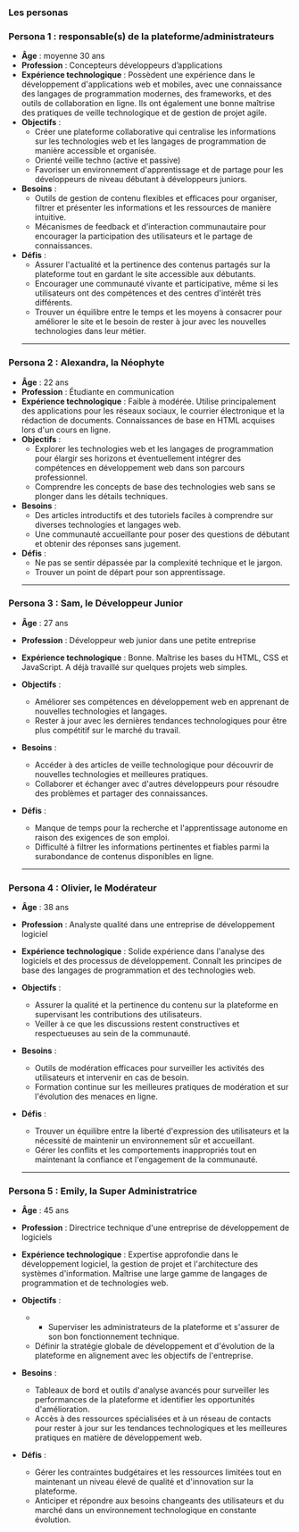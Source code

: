 ### Les personas
### **Persona 1 : responsable(s) de la plateforme/administrateurs**

-   **Âge** : moyenne 30 ans
-   **Profession** : Concepteurs développeurs d’applications
-   **Expérience technologique** : Possèdent une expérience dans le développement d'applications web et mobiles, avec une connaissance des langages de programmation modernes, des frameworks, et des outils de collaboration en ligne. Ils ont également une bonne maîtrise des pratiques de veille technologique et de gestion de projet agile.
-   **Objectifs** :
    -   Créer une plateforme collaborative qui centralise les informations sur les technologies web et les langages de programmation de manière accessible et organisée.
    -   Orienté veille techno (active et passive)
    -   Favoriser un environnement d'apprentissage et de partage pour les développeurs de niveau débutant à développeurs juniors.
-   **Besoins** :
    -   Outils de gestion de contenu flexibles et efficaces pour organiser, filtrer et présenter les informations et les ressources de manière intuitive.
    -   Mécanismes de feedback et d’interaction communautaire pour encourager la participation des utilisateurs et le partage de connaissances.
-   **Défis** :
    -   Assurer l'actualité et la pertinence des contenus partagés sur la plateforme tout en gardant le site accessible aux débutants.
    -   Encourager une communauté vivante et participative, même si les utilisateurs ont des compétences et des centres d'intérêt très différents.
    -   Trouver un équilibre entre le temps et les moyens à consacrer pour améliorer le site et le besoin de rester à jour avec les nouvelles technologies dans leur métier.
    - --

### **Persona 2 : Alexandra, la Néophyte**

-   **Âge** : 22 ans
-   **Profession** : Étudiante en communication
-   **Expérience technologique** : Faible à modérée. Utilise principalement des applications pour les réseaux sociaux, le courrier électronique et la rédaction de documents. Connaissances de base en HTML acquises lors d'un cours en ligne.
-   **Objectifs** :
    -   Explorer les technologies web et les langages de programmation pour élargir ses horizons et éventuellement intégrer des compétences en développement web dans son parcours professionnel.
    -   Comprendre les concepts de base des technologies web sans se plonger dans les détails techniques.
-   **Besoins** :
    -   Des articles introductifs et des tutoriels faciles à comprendre sur diverses technologies et langages web.
    -   Une communauté accueillante pour poser des questions de débutant et obtenir des réponses sans jugement.
-   **Défis** :
    -   Ne pas se sentir dépassée par la complexité technique et le jargon.
    -   Trouver un point de départ pour son apprentissage.
    - --

### **Persona 3 : Sam, le Développeur Junior**

-   **Âge** : 27 ans
    
-   **Profession** : Développeur web junior dans une petite entreprise
    
-   **Expérience technologique** : Bonne. Maîtrise les bases du HTML, CSS et JavaScript. A déjà travaillé sur quelques projets web simples.
    
-   **Objectifs** :
    
    -   Améliorer ses compétences en développement web en apprenant de nouvelles technologies et langages.
    -   Rester à jour avec les dernières tendances technologiques pour être plus compétitif sur le marché du travail.
-   **Besoins** :
    
    -   Accéder à des articles de veille technologique pour découvrir de nouvelles technologies et meilleures pratiques.
    -   Collaborer et échanger avec d'autres développeurs pour résoudre des problèmes et partager des connaissances.
-   **Défis** :
    
    -   Manque de temps pour la recherche et l'apprentissage autonome en raison des exigences de son emploi.
    -   Difficulté à filtrer les informations pertinentes et fiables parmi la surabondance de contenus disponibles en ligne.
    - --
 
### **Persona 4 : Olivier, le Modérateur**

-   **Âge** : 38 ans
    
-   **Profession** : Analyste qualité dans une entreprise de développement logiciel
    
-   **Expérience technologique** : Solide expérience dans l'analyse des logiciels et des processus de développement. Connaît les principes de base des langages de programmation et des technologies web.
    
-   **Objectifs** :
    
    -   Assurer la qualité et la pertinence du contenu sur la plateforme en supervisant les contributions des utilisateurs.
    -   Veiller à ce que les discussions restent constructives et respectueuses au sein de la communauté.
-   **Besoins** :
    
    -   Outils de modération efficaces pour surveiller les activités des utilisateurs et intervenir en cas de besoin.
    -   Formation continue sur les meilleures pratiques de modération et sur l'évolution des menaces en ligne.
-   **Défis** :
    
    -   Trouver un équilibre entre la liberté d'expression des utilisateurs et la nécessité de maintenir un environnement sûr et accueillant.
    -   Gérer les conflits et les comportements inappropriés tout en maintenant la confiance et l'engagement de la communauté.
    - --
    
### **Persona 5 : Emily, la Super Administratrice**

-   **Âge** : 45 ans
    
-   **Profession** : Directrice technique d'une entreprise de développement de logiciels
    
-   **Expérience technologique** : Expertise approfondie dans le développement logiciel, la gestion de projet et l'architecture des systèmes d'information. Maîtrise une large gamme de langages de programmation et de technologies web.
    
-   **Objectifs** :
    
    -   -   Superviser les administrateurs de la plateforme et s'assurer de son bon fonctionnement technique.
    -   Définir la stratégie globale de développement et d'évolution de la plateforme en alignement avec les objectifs de l'entreprise.
-   **Besoins** :
    
    -  Tableaux de bord et outils d'analyse avancés pour surveiller les performances de la plateforme et identifier les opportunités d'amélioration.
    -   Accès à des ressources spécialisées et à un réseau de contacts pour rester à jour sur les tendances technologiques et les meilleures pratiques en matière de développement web.
-   **Défis** :
    
    -   Gérer les contraintes budgétaires et les ressources limitées tout en maintenant un niveau élevé de qualité et d'innovation sur la plateforme.
    -   Anticiper et répondre aux besoins changeants des utilisateurs et du marché dans un environnement technologique en constante évolution.
